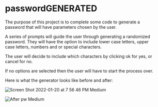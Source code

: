 # passwordGENERATED
The purpose of this project is to complete some code to generate a password that will have parameters chosen by the user.

A series of prompts will guide the user through generating a randomized password. They will have the option to include lower case letters, upper case letters, numbers and or special characters.

The user will decide to include which characters by clicking ok for yes, or cancel for no. 

If no options are selected then the user will have to start the process over.

Here is what the generator looks like before and after:


![Screen Shot 2022-01-20 at 7 56 46 PM Medium](https://user-images.githubusercontent.com/95048609/150451904-b26d9b0d-aef2-4ea9-91a0-bc57178f563a.jpeg)

![After pw Medium](https://user-images.githubusercontent.com/95048609/150451915-1d9c60da-f8c9-45ce-b310-568e14381b6c.jpeg)
